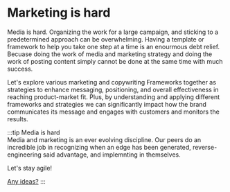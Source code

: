 # Marketing is hard

Media is hard. Organizing the work for a large campaign, and sticking to a predetermined approach can be overwhelming. Having a template or framework to help you take one step at a time is an enourmous debt relief. Becuase doing the work of media and marketing strategy and doing the work of posting content simply cannot be done at the same time with much success. 

Let's explore various marketing and copywriting Frameworks together as strategies to enhance messaging, positioning, and overall effectiveness in reaching product-market fit. Plus, by understanding and applying different frameworks and strategies we can significantly impact how the brand communicates its message and engages with customers and monitors the results.

:::tip Media is hard  
Media and marketing is an ever evolving discipline. Our peers do an incredible job in recognizing when an edge has been generated, reverse-engineering said advantage, and implemnting in themselves. 

Let's stay agile! 

[Any ideas?](./../contact.md)
:::